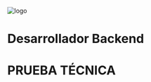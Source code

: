![logo](https://user-images.githubusercontent.com/85509333/201572090-77652e89-a4da-4f51-9e8b-13d035fc3c01.png)
# Desarrollador Backend
# PRUEBA TÉCNICA
